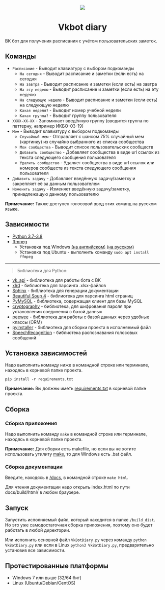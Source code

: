 <p align="center">
   <img src="bot.ico">
</p>

<h1 align="center">
   Vkbot diary
</h1>

ВК бот для получения расписания с учётом пользовательских заметок.

## Команды
* `Расписание` - Выводит клавиатуру с выбором подкоманды
  * `На сегодня` - Выводит расписание и заметки (если есть) на сегодня
  * `На завтра` - Выводит расписание и заметки (если есть) на завтра
  * `На эту неделю` - Выводит расписание и заметки (если есть) на эту неделю
  * `На следующую неделю` - Выводит расписание и заметки (если есть) на следующую неделю
  * `Какая неделя?` - Выводит номер учебной недели
  * `Какая группа?` - Выводит группу пользователя
* `XXXX-XX-XX` - Запоминает введённую группу (вводится группа по паттерну, например ИКБО-03-19)
* `Мем` - Выводит клавиатуру с выбором подкоманды
  * `Случайный мем` - Отправляет с шансом 75% случайный мем (картинку) из случайно выбранного из списка сообщества
  * `Мои сообщества` - Выводит список пользовательских сообществ
  * `Добавить сообщество` - Добавляет сообщества в виде url ссылок из текста следующего сообщения пользователя
  * `Удалить сообщество` - Удаляет сообщества в виде url ссылок или номеров сообществ из текста следующего сообщения пользователя
* `Добавить задачу` - Добавляет введённую задачу/заметку и закрепляет её за данным пользователем
* `Изменить задачу` - Изменяет введённую задачу/заметку, принадлежащую данному пользователю

**Примечание:** Также доступен голосовой ввод этих команд на русском языке.

## Зависимости
* [Python 3.7-3.8](https://www.python.org/downloads/)
* [ffmpeg](https://ffmpeg.org/download.html)
  * Установка под Windows [(на английском)](https://www.wikihow.com/Install-FFmpeg-on-Windows)
    [(на русском)](https://ru.wikihow.com/установить-программу-FFmpeg-в-Windows)
  * Установка под Ubuntu - выполнить команду `sudo apt install ffmpeg`
____________
> Библиотеки для Python: 
* [vk_api](https://github.com/python273/vk_api) - библиотека для работы бота с ВК
* [xlrd](https://github.com/python-excel/xlrd) - библиотека для парсинга .xlsx-файлов
* [Sphinx](https://github.com/sphinx-doc/sphinx) - библиотека для генерации документации
* [Beautiful Soup 4](https://www.crummy.com/software/BeautifulSoup/) - библиотека для парсинга html страниц
* [PyMySQL](https://github.com/PyMySQL/PyMySQL) - библиотека, содержащая клиент для базы MySQL
* [cryptography](https://github.com/pyca/cryptography) - библиотека, для шифрования пароля при установлении соединения с базой данных
* [peewee](https://github.com/coleifer/peewee) - библиотека для работы с базой данных через удобные классы (ORM)
* [pyinstaller](https://github.com/pyinstaller/pyinstaller) - библиотека для сборки проекта в исполняемый файл
* [SpeechRecognition](https://github.com/Uberi/speech_recognition) - библиотека распознавания голосовых сообщений

## Установка зависимостей
Надо выполнить команду ниже в командной строке или терминале, находясь в корневой папке проекта.
```
pip install -r requirements.txt
```
**Примечание:** Вы должны иметь [requirements.txt](requirements.txt) в корневой папке проекта.

## Сборка

### Сборка приложения
Надо выполнить команду `make` в командной строке или терминале, находясь в корневой папке проекта.
<!---->
**Примечание:** Для сборки есть makefile, но если вы не хотите использовать утилиту 
[make](https://www.gnu.org/software/make/), то для Windows есть .bat файл.

### Сборка документации
Введите, находясь в [/docs](docs), в командной строке `make html`.
<!---->
Для чтения документации надо открыть index.html по пути docs/build/html/ в любом браузере.

## Запуск
Запустить исполняемый файл, который находится в папке `/build_dist`. Но это уже самодостаточная сборка приложения, 
поэтому оно будет работать в любой директории.
<!---->
Или исполнить основной файл `VkBotDiary.py` через команду `python VkBotDiary.py` или если в Linux `python3 VkBotDiary.py`,
предварительно установив все зависимости.

## Протестированные платформы
* Windows 7 или выше (32/64 бит)
* Linux (Ubuntu/Debian/CentOS)